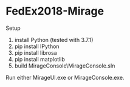 # FedEx2018-Mirage

Setup
1. install Python (tested with 3.7.1)
2. pip install IPython
3. pip install librosa
4. pip install matplotlib
5. build MirageConsole\MirageConsole.sln

Run either MirageUI.exe or MirageConsole.exe.
